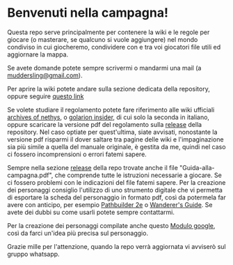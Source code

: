 # Benvenuti nella campagna!

Questa repo serve principalmente per contenere la wiki e le regole per giocare (o masterare, se qualcuno si vuole aggiungere) nel mondo condiviso in cui giocheremo, condividere con e tra voi giocatori file utili ed aggiornare la mappa.

Se avete domande potete sempre scrivermi o mandarmi una mail (a muddersling@gmail.com).

Per aprire la wiki potete andare sulla sezione dedicata della repository, oppure seguire [questo link](https://github.com/MudSlingar/Approdo/wiki)

Se volete studiare il regolamento potete fare riferimento alle wiki ufficiali [archives of nethys](https://2e.aonprd.com/), o [golarion insider](https://pf2.altervista.org/wiki/Pagina_principale), di cui solo la seconda in italiano, oppure scaricare la versione pdf del regolamento sulla [release](https://github.com/MudSlingar/Approdo/releases) della repository. Nel caso optiate per quest'ultima, siate avvisati, nonostante la versione pdf risparmi il dover saltare tra pagine delle wiki e l'impaginazione sia più simile a quella del manuale originale, è gestita da me, quindi nel caso ci fossero incomprensioni o errori fatemi sapere.

Sempre nella sezione [release](https://github.com/MudSlingar/Approdo/releases) della repo trovate anche il file "Guida-alla-campagna.pdf", che comprende tutte le istruzioni necessarie a giocare. Se ci fossero problemi con le indicazioni del file fatemi sapere.
Per la creazione dei personaggi consiglio l'utilizzo di uno strumento digitale che vi permetta di esportare la scheda del personaggio in formato pdf, così da potermela far avere con anticipo, per esempio [Pathbuilder 2e](https://pathbuilder2e.com/) o [Wanderer's Guide](https://wanderersguide.app/). Se avete dei dubbi su come usarli potete sempre contattarmi.

Per la creazione dei personaggi compilate anche questo [Modulo google](https://forms.gle/qK3kidMC28p8wM979), così da farci un'idea più precisa sul personaggio.

Grazie mille per l'attenzione, quando la repo verrà aggiornata vi avviserò sul gruppo whatsapp.
